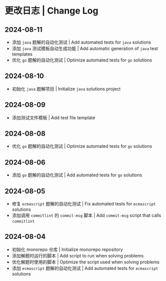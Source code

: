 # 更改日志 | Change Log

## 2024-08-11

- 添加 `java` 题解的自动化测试 | Add automated tests for `java` solutions
- 添加 `java` 测试模板自动生成功能 | Add automatic generation of `java` test templates
- 优化 `go` 题解的自动化测试 | Optimize automated tests for `go` solutions

## 2024-08-10

- 初始化 `java` 题解项目 | Initialize `java` solutions project

## 2024-08-09

- 添加测试文件模板 | Add test file template

## 2024-08-08

- 优化 `go` 题解的自动化测试 | Optimize automated tests for `go` solutions

## 2024-08-06

- 添加 `go` 题解的自动化测试 | Add automated tests for `go` solutions

## 2024-08-05

- 修复 `ecmascript` 题解的自动化测试 | Fix automated tests for `ecmascript` solutions
- 添加调用 `commitlint` 的 `commit-msg` 脚本 | Add `commit-msg` script that calls `commitlint`

## 2024-08-04

- 初始化 monorepo 仓库 | Initialize monorepo repository
- 添加解题时运行的脚本 | Add script to run when solving problems
- 优化解题时使用的脚本 | Optimize the script used when solving problems
- 添加 `ecmascript` 题解的自动化测试 | Add automated tests for `ecmascript` solutions
